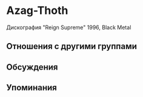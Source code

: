 # Azag-Thoth

Дискография
"Reign Supreme" 1996, Black Metal

## Отношения с другими группами


## Обсуждения


## Упоминания

